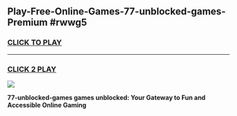 
## Play-Free-Online-Games-77-unblocked-games-Premium #rwwg5
<h3>
<a href="https://premium.freeplayer.one?title=77-unblocked-games&ref=8M">CLICK TO PLAY</a></h3>
<hr>

<h3>
<a href="https://premium.freeplayer.one?title=77-unblocked-games&ref=8M">CLICK 2 PLAY</a>
  
</h3>

<a href="https://premium.freeplayer.one?title=77-unblocked-games&ref=8M"><img src="https://clearcache.store/games.png"></a>


**77-unblocked-games games unblocked: Your Gateway to Fun and Accessible Online Gaming**
